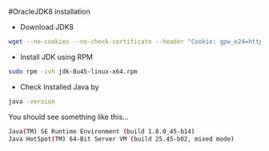 #OracleJDK8 installation

* Download JDK8
```sh
wget --no-cookies --no-check-certificate --header "Cookie: gpw_e24=http%3A%2F%2Fwww.oracle.com%2F; oraclelicense=accept-securebackup-cookie" "http://download.oracle.com/otn-pub/java/jdk/8u45-b14/jdk-8u45-linux-x64.rpm"
```

* Install JDK using RPM
```sh
sudo rpm -ivh jdk-8u45-linux-x64.rpm
```

* Check Installed Java by  

```sh
java -version
```
  You should see something like this...
```sh
Java(TM) SE Runtime Environment (build 1.8.0_45-b14)
Java HotSpot(TM) 64-Bit Server VM (build 25.45-b02, mixed mode)
```

